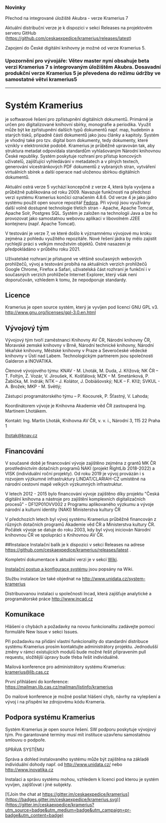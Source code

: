 ### Novinky

Přechod na integrované úložiště Akubra - verze Kramerius 7


Aktuální distribuční verze je k dispozici v sekci Releases na projektovém serveru GitHub (https://github.com/ceskaexpedice/kramerius/releases/latest)

Zapojení do České digitální knihovny je možné od verze Kramerius 5.


### Upozornění pro vývojáře: Větev master nyní obsahuje beta verzi Kramerius 7 s integrovaným úložištěm Akubra. Dosavadní produkční verze Kramerius 5 je převedena do režimu údržby ve samostatné větvi kramerius5 
----

# Systém Kramerius 

je softwarové řešení pro zpřístupnění digitálních dokumentů. Primárně je určen pro digitalizované knihovní sbírky, monografie a periodika. Využit může být ke zpřístupnění dalších typů dokumentů např. map, hudebnin a starých tisků, případně částí dokumentů jako jsou články a kapitoly. Systém je vhodný také pro tzv. digital born dokumenty, tedy dokumenty, které vznikly v elektronické podobě. Kramerius je průběžně upravován tak, aby struktura metadat odpovídala standardům vyhlašovaným Národní knihovnou České republiky. Systém poskytuje rozhraní pro přístup koncových uživatelů, zajišťující vyhledávání v metadatech a v plných textech, generování vícestránkových PDF dokumentů z vybraných stran, vytváření virtuálních sbírek a další operace nad uloženou sbírkou digitálních dokumentů.

Aktuální ostrá verze 5 vychází koncepčně z verze 4, která byla vyvíjena a průběžně publikována od roku 2009. Navazuje funkčností na předchozí verzi systému Kramerius končící označením 4.8.6. Od verze 4 je jako jádro systému použit open source repozitář [Fedora](http://www.fedora-commons.org). Při vývoji jsou využívány další volně dostupné technologie třetích stran - Apache, Apache Tomcat, Apache Solr, Postgres SQL. Systém je založen na technologii Java a lze ho provozovat jako samostatnou webovou aplikaci v libovolném J2EE kontejneru (např. Apache Tomcat).

V testování je verze 7, ve které došlo k významnému vývojové mu kroku zejména z pohledu využitého repozitáře. Nové řešení jádra by mělo zajistit rychlejší práci s velkým množstvím objektů. Ostré nasazení je předpokládáno v průběhu roku 2021.

Uživatelské rozhraní je přístupné ve většině současných webových prohlížečů, vývoj a testování probíhá na aktuálních verzích prohlížečů Google Chrome, Firefox a Safari, uživatelská část rozhraní je funkční i v současných verzích prohlížeče Internet Explorer, který však není doporučován, vzhledem k tomu, že nepodporuje standardy.

## Licence

Kramerius je open source systém, který je vyvíjen pod licencí GNU GPL v3. http://www.gnu.org/licenses/gpl-3.0.en.html

## Vývojový tým

Vývojový tým tvoří zaměstnanci Knihovny AV ČR, Národní knihovny ČR, Moravské zemské knihovny v Brně, Národní technické knihovny, Národní lékařské knihovny, Městské knihovny v Praze a Severočeské vědecké knihovny v Ústí nad Labem. Technologickým partnerem jsou společnosti Galderon a INOVATIKA.

Členové vývojového týmu:
KNAV - M. Lhoták, M. Duda, J. Křížová; 
NK ČR – T. Foltýn, Z. Vozár, V. Jiroušek, K. Košťálová; 
MZK – M. Smetánková, P. Žabička, M. Indrák; 
NTK – J. Kolátor, J. Dobiášovský; 
NLK – F. Kříž;
SVKUL - A. Brožek;
MKP - M. Světlý;

Zástupci programátorského týmu – P. Kocourek, P. Šťastný, V. Lahoda;

Koordinátorem vývoje je Knihovna Akademie věd ČR zastoupená Ing. Martinem Lhotákem.

Kontakt:
Ing. Martin Lhoták,
Knihovna AV ČR, v. v. i.,
Národní 3, 115 22 Praha 1

lhotak@knav.cz



## Financování

V současné době je financování vývoje zajištěno zejména z grantů MK ČR prostřednictvím dotačních programů NAKI (projekt RightLib 2018-2022) a VISK (individuální roční projekty). Od roku 2019 je vývoj provázán i s rozvojem výzkumné infrastruktury LINDAT/CLARIAH-CZ umístěné na národní cestovní mapě velkých výzkumných infrastruktur. 

V letech 2012 - 2015 bylo financování vývoje zajištěno díky projektu "Česká digitální knihovna a nástroje pro zajištění komplexních digitalizačních procesů" - DF12P01OVV002 z Programu aplikovaného výzkumu a vývoje národní a kulturní identity (NAKI) Ministerstva kultury ČR

V předchozích letech byl vývoj systému Kramerius průběžně financován z různých dotačních programů Akademie věd ČR a Ministerstva kultury ČR. Počátek vývoje se datuje do roku 2003, kdy byl vývoj iniciován Národní knihovnou ČR ve spolupráci s Knihovnou AV ČR. 


##Instalace
Instalační balík je k dispozici v sekci Releases na adrese https://github.com/ceskaexpedice/kramerius/releases/latest . 

Kompletní dokumentace k aktuální verzi je v sekci [Wiki](https://github.com/ceskaexpedice/kramerius/wiki).

[Instalační postup a konfigurace systému](https://github.com/ceskaexpedice/kramerius/wiki/Instalace) jsou popsány na Wiki.

Službu instalace lze také objednat na http://www.unidata.cz/system-kramerius

Distribuovanou instalaci u společnosti Incad, která zajišťuje analytické a programátorské práce http://www.incad.cz

## Komunikace
Hlášení o chybách a požadavky na novou funkcionalitu zadávejte pomocí formuláře New Issue v sekci Issues. 

Při požadavku na přidání vlastní funkcionality do standardní distribuce systému Kramerius prosím kontaktujte administrátory projektu. Jednodušší změny v rámci existujících modulů bude možné řešit připravením pull requestu, složitější úpravy bude třeba řešit individuálně.


Mailová konference pro administrátory systému Kramerius: kramerius@lib.cas.cz

První příhlášení do konference: https://mailman.lib.cas.cz/mailman/listinfo/kramerius

Do mailové konference je možné posílat hlášení chyb, návrhy na vylepšení a vývoj i na přispění ke zdrojovému kódu Krameria.


## Podpora systému Kramerius

Systém Kramerius je open source řešení. SW podporu poskytuje vývojový tým. Pro garantované termíny musí mít instituce uzavřenu samostatnou smlouvu o podpoře.

SPRÁVA SYSTÉMU

Správa a dohled instalovaného systému může být zajištěna na základě individuální dohody např. od http://www.unidata.cz/ nebo http://www.inovatika.cz

Instalaci a správu systému mohou, vzhledem k licenci pod kterou je systém vyvíjen, zajišťovat i jiné subjekty.

[![Join the chat at https://gitter.im/ceskaexpedice/kramerius](https://badges.gitter.im/ceskaexpedice/kramerius.svg)](https://gitter.im/ceskaexpedice/kramerius?utm_source=badge&utm_medium=badge&utm_campaign=pr-badge&utm_content=badge)

